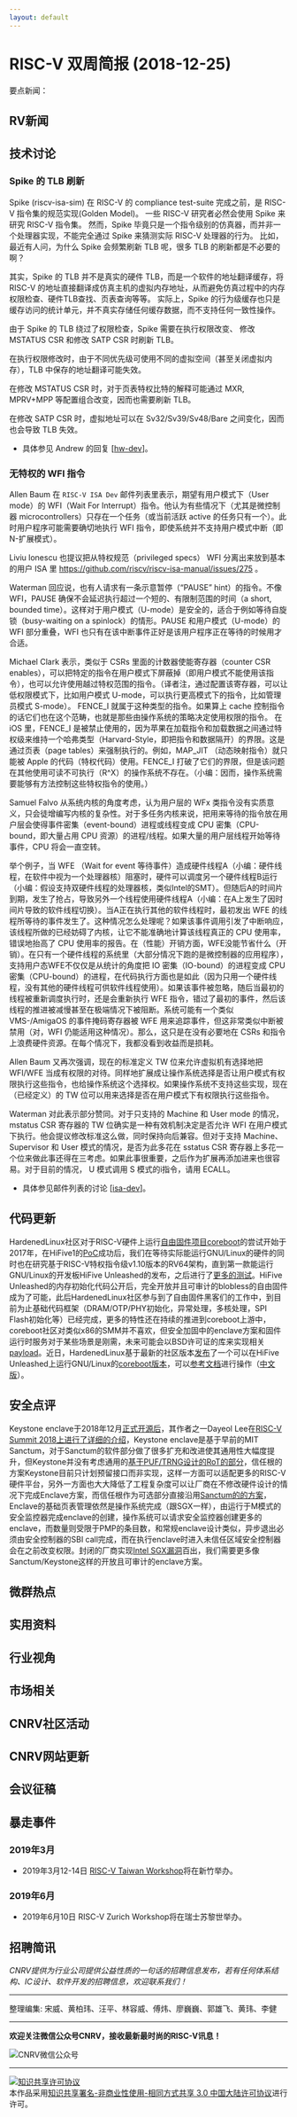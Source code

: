 ```yaml
---
layout: default
---
```


# RISC-V 双周简报 (2018-12-25)

要点新闻：

## RV新闻

## 技术讨论

### Spike 的 TLB 刷新

Spike (riscv-isa-sim) 在 RISC-V 的 compliance test-suite 完成之前，是 RISC-V 指令集的规范实现(Golden Model)。
一些 RISC-V 研究者必然会使用 Spike 来研究 RISC-V 指令集。 然而，Spike 毕竟只是一个指令级别的仿真器，而并非一个处理器实现，不能完全通过 Spike 来猜测实际 RISC-V 处理器的行为。
比如，最近有人问，为什么 Spike 会频繁刷新 TLB 呢，很多 TLB 的刷新都是不必要的啊？

其实，Spike 的 TLB 并不是真实的硬件 TLB，而是一个软件的地址翻译缓存，将 RISC-V 的地址直接翻译成仿真主机的虚拟内存地址，从而避免仿真过程中的内存权限检查、硬件TLB查找、页表查询等等。
实际上，Spike 的行为级缓存也只是缓存访问的统计单元，并不真实存储任何缓存数据，而不支持任何一致性操作。

由于 Spike 的 TLB 绕过了权限检查，Spike 需要在执行权限改变、 修改 MSTATUS CSR 和修改 SATP CSR 时刷新 TLB。

在执行权限修改时，由于不同优先级可使用不同的虚拟空间（甚至关闭虚拟内存），TLB 中保存的地址翻译可能失效。

在修改 MSTATUS CSR 时，对于页表特权比特的解释可能通过 MXR, MPRV+MPP 等配置组合改变，因而也需要刷新 TLB。

在修改 SATP CSR 时，虚拟地址可以在 Sv32/Sv39/Sv48/Bare 之间变化，因而也会导致 TLB 失效。

* 具体参见 Andrew 的回复 [[hw-dev](https://groups.google.com/a/groups.riscv.org/d/msg/hw-dev/VCvfFVD87ls/axlzznzUBgAJ)]。

### 无特权的 WFI 指令

Allen Baum 在 `RISC-V ISA Dev` 邮件列表里表示，期望有用户模式下（User mode）的 WFI（Wait For Interrupt）指令。他认为有些情况下（尤其是微控制器 microcontrollers）只存在一个任务（或当前活跃 active 的任务只有一个）。此时用户程序可能需要确切地执行 WFI 指令，即使系统并不支持用户模式中断（即N-扩展模式）。

Liviu lonescu 也提议把从特权规范（privileged specs） WFI 分离出来放到基本的用户 ISA 里 https://github.com/riscv/riscv-isa-manual/issues/275 。

Waterman 回应说，也有人请求有一条示意暂停（“PAUSE” hint）的指令。不像 WFI，PAUSE 确保不会延迟执行超过一个短的、有限制范围的时间（a short, bounded time）。这样对于用户模式（U-mode）是安全的，适合于例如等待自旋锁（busy-waiting on a spinlock）的情形。PAUSE 和用户模式（U-mode）的 WFI 部分重叠，WFI 也只有在该中断事件正好是该用户程序正在等待的时候用才合适。

Michael Clark 表示，类似于 CSRs 里面的计数器使能寄存器（counter CSR enables），可以把特定的指令在用户模式下屏蔽掉（即用户模式不能使用该指令），也可以允许使用越过特权范围的指令。（译者注，通过配置该寄存器，可以让低权限模式下，比如用户模式 U-mode，可以执行更高模式下的指令，比如管理员模式 S-mode）。 FENCE_I 就属于这种类型的指令。如果算上 cache 控制指令的话它们也在这个范畴，也就是那些由操作系统的策略决定使用权限的指令。
在 iOS 里，FENCE_I 是被禁止使用的，因为苹果在加载指令和加载数据之间通过特权级来维持一个哈弗类型（Harvard-Style，即把指令和数据隔开）的界限。这是通过页表（page tables）来强制执行的。例如，MAP_JIT （动态映射指令）就只能被 Apple 的代码（特权代码）使用。FENCE_I 打破了它们的界限，但是该问题在其他使用可读不可执行（R^X）的操作系统不存在。（小编：因而，操作系统需要能够有方法控制这些特权指令的使用。）

Samuel Falvo 从系统内核的角度考虑，认为用户层的 WFx 类指令没有实质意义，只会徒增编写内核的复杂性。对于多任务内核来说，把用来等待的指令放在用户层会使得事件密集（event-bound）进程或线程变成 CPU 密集（CPU-bound，即大量占用 CPU 资源）的进程/线程。如果大量的用户层线程开始等待事件，CPU 将会一直空转。

举个例子，当 WFE （Wait for event 等待事件）造成硬件线程A（小编：硬件线程，在软件中视为一个处理器核）阻塞时，硬件可以调度另一个硬件线程B运行（小编：假设支持双硬件线程的处理器核，类似Intel的SMT）。但随后A的时间片到期，发生了抢占，导致另外一个线程使用硬件线程A（小编：在A上发生了因时间片导致的软件线程切换）。当A正在执行其他的软件线程时，最初发出 WFE 的线程所等待的事件发生了。这种情况怎么处理呢？如果该事件调用引发了中断响应，该线程所做的已经妨碍了内核，让它不能准确地计算该线程真正的 CPU 使用率，错误地抬高了 CPU 使用率的报告。在（性能）开销方面，WFE没能节省什么（开销）。在只有一个硬件线程的系统里（大部分情况下跑的是微控制器的应用程序），支持用户态WFE不仅仅是从统计的角度把 IO 密集（IO-bound）的进程变成 CPU 密集（CPU-bound）的进程，在代码执行方面也是如此（因为只用一个硬件线程，没有其他的硬件线程可供软件线程使用）。如果该事件被忽略，随后当最初的线程被重新调度执行时，还是会重新执行 WFE 指令，错过了最初的事件，然后该线程的推进被减慢甚至在极端情况下被阻断。系统可能有一个类似  VMS-/AmigaOS 的事件掩码寄存器被 WFE 用来追踪事件，但这非常类似中断被禁用（对，WFI 仍能适用这种情况）。那么，这只是在没有必要地在 CSRs 和指令上浪费硬件资源。在每个情况下，我都没看到收益而是损耗。

Allen Baum 又再次强调，现在的标准定义 TW 位来允许虚拟机有选择地把 WFI/WFE 当成有权限的对待。同样地扩展成让操作系统选择是否让用户模式有权限执行这些指令，也给操作系统这个选择权。如果操作系统不支持这些实现，现在（已经定义）的 TW 位可以用来选择是否在用户模式下有权限执行这些指令。

Waterman 对此表示部分赞同。对于只支持的 Machine 和 User mode 的情况， mstatus CSR 寄存器的 TW 位确实是一种有效机制决定是否允许 WFI 在用户模式下执行。他会提议修改标准这么做，同时保持向后兼容。但对于支持 Machine、Supervisor 和 User 模式的情况，是否为此多花在 sstatus CSR 寄存器上多花一个位来做此事还得在三考虑。如果此事很重要，之后作为扩展再添加进来也很容易。对于目前的情况， U 模式调用 S 模式的i指令，请用 ECALL。

* 具体参见邮件列表的讨论 [[isa-dev](https://groups.google.com/a/groups.riscv.org/forum/#!searchin/isa-dev/unprivileged$20WFI%7Csort:date/isa-dev/QWSJo83Fh8Q/NHxtXpkQBgAJ)]。

## 代码更新

HardenedLinux社区对于RISC-V硬件上运行[自由固件项目coreboot](http://coreboot.org/)的尝试开始于2017年，在HiFive1的[PoC](https://github.com/hardenedlinux/coreboot4HiFive1)成功后，我们在等待实际能运行GNU/Linux的硬件的同时也在研究基于RISC-V特权指令级v1.10版本的RV64架构，直到第一款能运行GNU/Linux的开发板HiFive Unleashed的发布，之后进行了[更多的测试](https://github.com/hardenedlinux/hardenedlinux_profiles/raw/master/slide/Firmware_Freedom-coreboot_for_RISC-V.pdf)。HiFive Unleashed的内存初始化代码公开后，完全开放并且可审计的blobless的自由固件成为了可能，此后HardenedLinux社区参与到了自由固件黑客们的工作中，到目前为止基础代码框架（DRAM/OTP/PHY初始化，异常处理，多核处理，SPI Flash初始化等）已经完成，更多的特性还在持续的推进到coreboot上游中，coreboot社区对类似x86的SMM并不喜欢，但安全加固中的enclave方案和固件运行时服务对于某些场景是刚需，未来可能会以BSD许可证的库来实现相关[payload](https://www.coreboot.org/Libpayload)。近日，HardenedLinux基于最新的社区版本[发布](https://twitter.com/hardenedlinux/status/1082208191419625473)了一个可以在HiFive Unleashed上运行GNU/Linux的[coreboot版本](https://github.com/hardenedlinux/coreboot-HiFiveUnleashed/tree/HiFive-Unleashed-Test-Change)，可以[参考文档](https://github.com/hardenedlinux/firmware-anatomy/tree/master/bin_blobs/hifive_unleashed)进行操作（[中文版](https://github.com/hardenedlinux/embedded-iot_profile/blob/master/docs/riscv/hifiveunleashed_coreboot_notes.md)）。

## 安全点评

Keystone enclave于2018年12月[正式开源后](https://www.solidot.org/story?sid=58873)，其作者之一Dayeol Lee在[RISC-V Summit 2018上进行了详细的介绍](https://keystone-enclave.org/files/keystone-risc-v-summit.pdf)，Keystone enclave是基于早前的MIT Sanctum，对于Sanctum的软件部分做了很多扩充和改进使其通用性大幅度提升，但Keystone并没有考虑通用的[基于PUF/TRNG设计的RoT的部分](https://github.com/hardenedlinux/firmware-anatomy/blob/master/notes/sanctum.md)，信任根的方案Keystone目前只计划预留接口而非实现，这样一方面可以适配更多的RISC-V硬件平台，另外一方面也大大降低了工程复杂度可以让厂商在不修改硬件设计的情况下完成Enclave方案，而信任根作为可选部分直接沿用[Sanctum的的方案](https://content.riscv.org/wp-content/uploads/2018/12/16.30-Lebedev-Secure-Bootstrapping-of-Trusted-Software-in-RISC-V.pdf)，Enclave的基础页表管理依然是操作系统完成（跟SGX一样），由运行于M模式的安全监控器完成enclave的创建，操作系统可以请求安全监控器创建更多的enclave，而数量则受限于PMP的条目数，和常规enclave设计类似，异步退出必须由安全控制器的SBI call完成，而在执行enclave时进入未信任区域安全控制器会在之前改变权限。封闭的厂商实现[Intel SGX漏洞](https://hardenedlinux.github.io/system-security/2018/08/16/meltdown_spectre_l1tf.html)百出，我们需要更多像Sanctum/Keystone这样的开放且可审计的enclave方案。

## 微群热点

## 实用资料

## 行业视角

## 市场相关

## CNRV社区活动

## CNRV网站更新

## 会议征稿

## 暴走事件

### 2019年3月

- 2019年3月12-14日 [RISC-V Taiwan Workshop](https://tmt.knect365.com/risc-v-workshop-taiwan/)将在新竹举办。

### 2019年6月

- 2019年6月10日 RISC-V Zurich Workshop将在瑞士苏黎世举办。

## 招聘简讯

_CNRV提供为行业公司提供公益性质的一句话的招聘信息发布，若有任何体系结构、IC设计、软件开发的招聘信息，欢迎联系我们！_

----

整理编集: 宋威、黄柏玮、汪平、林容威、傅炜、廖巍巍、郭雄飞、黄玮、李健

----

**欢迎关注微信公众号CNRV，接收最新最时尚的RISC-V讯息！**

![CNRV微信公众号](/assets/images/cnrv_qr.png)

----

<a rel="license" href="http://creativecommons.org/licenses/by-nc-sa/3.0/cn/"><img alt="知识共享许可协议" style="border-width:0" src="https://i.creativecommons.org/l/by-nc-sa/3.0/cn/80x15.png" /></a><br />本作品采用<a rel="license" href="http://creativecommons.org/licenses/by-nc-sa/3.0/cn/">知识共享署名-非商业性使用-相同方式共享 3.0 中国大陆许可协议</a>进行许可。



